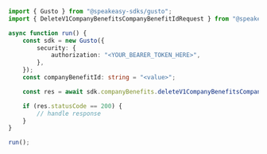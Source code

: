 <!-- Start SDK Example Usage [usage] -->
```typescript
import { Gusto } from "@speakeasy-sdks/gusto";
import { DeleteV1CompanyBenefitsCompanyBenefitIdRequest } from "@speakeasy-sdks/gusto/dist/sdk/models/operations";

async function run() {
    const sdk = new Gusto({
        security: {
            authorization: "<YOUR_BEARER_TOKEN_HERE>",
        },
    });
    const companyBenefitId: string = "<value>";

    const res = await sdk.companyBenefits.deleteV1CompanyBenefitsCompanyBenefitId(companyBenefitId);

    if (res.statusCode == 200) {
        // handle response
    }
}

run();

```
<!-- End SDK Example Usage [usage] -->